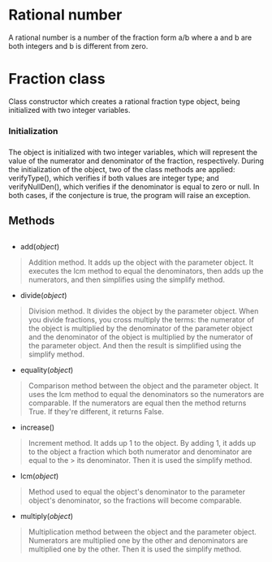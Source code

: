 # Rational number 

  A rational number is a number of the fraction form a/b where a and b are both integers and b is different from zero.


# Fraction class 
  
  Class constructor which creates a rational fraction type object, being initialized with two integer variables.
  
### Initialization <h3>
  
  The object is initialized with two integer variables, which will represent the value of the numerator and denominator of the fraction, respectively.
  During the initialization of the object, two of the class methods are applied: verifyType(), which verifies if both values are integer type; and
  verifyNullDen(), which verifies if the denominator is equal to zero or null. In both cases, if the conjecture is true, the program will raise an
  exception.
  
## Methods <h2>
  
  * add(*object*)
  > Addition method. It adds up the object with the parameter object. It executes the lcm method to equal the denominators, then adds up the numerators,
  > and then simplifies using the simplify method.
  
  * divide(*object*)
  > Division method. It divides the object by the parameter object. When you divide fractions, you cross multiply the terms: the numerator of the object 
  > is multiplied by the denominator of the parameter object and the denominator of the object is multiplied by the numerator of the parameter object. 
  > And then the result is simplified using the simplify method.
  
  * equality(*object*)
  > Comparison method between the object and the parameter object. It uses the lcm method to equal the denominators so the numerators are comparable. If
  > the numerators are equal then the method returns True. If they're different, it returns False.
  
  * increase()
  > Increment method. It adds up 1 to the object. By adding 1, it adds up to the object a fraction which both numerator and denominator are equal to the       > its denominator. Then it is used the simplify method.
  
  * lcm(*object*)
  > Method used to equal the object's denominator to the parameter object's denominator, so the fractions will become comparable.
  
  * multiply(*object*)
  > Multiplication method between the object and the parameter object. Numerators are multiplied one by the other and denominators are multiplied one
  > by the other. Then it is used the simplify method.
  
  

